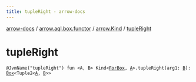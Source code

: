 ```yaml
---
title: tupleRight - arrow-docs
---
```


[arrow-docs](../../index.html) / [arrow.aql.box.functor](../index.html) / [arrow.Kind](index.html) / [tupleRight](./tuple-right.html)

# tupleRight

`@JvmName("tupleRight") fun <A, B> Kind<`[`ForBox`](../../arrow.aql/-for-box.html)`, `[`A`](tuple-right.html#A)`>.tupleRight(arg1: `[`B`](tuple-right.html#B)`): `[`Box`](../../arrow.aql/-box/index.html)`<Tuple2<`[`A`](tuple-right.html#A)`, `[`B`](tuple-right.html#B)`>>`
